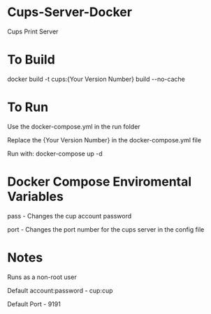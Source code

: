 # Cups-Server-Docker
Cups Print Server

# To Build
docker build -t cups:{Your Version Number} build --no-cache

# To Run
Use the docker-compose.yml in the run folder

Replace the {Your Version Number} in the docker-compose.yml file

Run with: docker-compose up -d

# Docker Compose Enviromental Variables
pass - Changes the cup account password

port - Changes the port number for the cups server in the config file

# Notes
Runs as a non-root user

Default account:password - cup:cup

Default Port - 9191